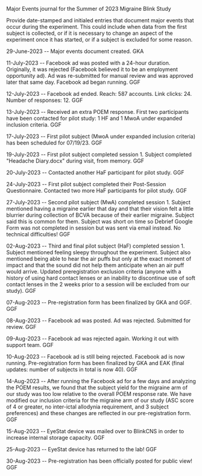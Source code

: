 Major Events journal for the Summer of 2023 Migraine Blink Study

Provide date-stamped and initialed entries that document major events that occur during the experiment. This could include when data from the first subject is collected, or if it is necessary to change an aspect of the experiment once it has started, or if a subject is excluded for some reason.

29-June-2023 -- Major events document created. GKA

11-July-2023 -- Facebook ad was posted with a 24-hour duration. Originally, it was rejected (Facebook believed it to be an employment opportunity ad). Ad was re-submitted for manual review and was approved later that same day. Facebook ad began running. GGF

12-July-2023 -- Facebook ad ended. Reach: 587 accounts. Link clicks: 24. Number of responses: 12. GGF

13-July-2023 -- Received an extra POEM response. First two participants have been contacted for pilot study: 1 HF and 1 MwoA under expanded inclusion criteria. GGF

17-July-2023 -- First pilot subject (MwoA under expanded inclusion criteria) has been scheduled for 07/19/23. GGF

19-July-2023 -- First pilot subject completed session 1. Subject completed "Headache Diary.docx" during visit, from memory. GGF

20-July-2023 -- Contacted another HaF participant for pilot study. GGF

24-July-2023 -- First pilot subject completed their Post-Session Questionnaire. Contacted two more HaF participants for pilot study. GGF

27-July-2023 -- Second pilot subject (MwA) completed session 1. Subject mentioned having a migraine earlier that day and that their vision felt a little blurrier during collection of BCVA because of their earlier migraine. Subject said this is common for them. Subject was short on time so Debrief Google Form was not completed in session but was sent via email instead. No technical difficulties! GGF

02-Aug-2023 -- Third and final pilot subject (HaF) completed session 1. Subject mentioned feeling sleepy throughout the experiment. Subject also mentioned being able to hear the air puffs but only at the exact moment of impact and that the sound did not help them anticipate when an air puff would arrive. Updated preregistration exclusion criteria (anyone with a history of using hard contact lenses or an inability to discontinue use of soft contact lenses in the 2 weeks prior to a session will be excluded from our study). GGF

07-Aug-2023 -- Pre-registration form has been finalized by GKA and GGF. GGF

08-Aug-2023 -- Facebook ad was posted. Ad was rejected. Submitted for review. GGF

09-Aug-2023 -- Facebook ad was rejected again. Working it out with support team. GGF

10-Aug-2023 -- Facebook ad is still being rejected. Facebook ad is now running. Pre-registration form has been finalized by GKA and EAK (final updates: number of subjects in total is now 40). GGF

14-Aug-2023 -- After running the Facebook ad for a few days and analyzing the POEM results, we found that the subject yield for the migraine arm of our study was too low relative to the overall POEM response rate. We have modified our inclusion criteria for the migraine arm of our study (ASC score of 4 or greater, no inter-ictal allodynia requirement, and 3 subject preferences) and these changes are reflected in our pre-registration form. GGF

15-Aug-2023 -- EyeStat device was mailed over to BlinkCNS in order to increase internal storage capacity. GGF

25-Aug-2023 -- EyeStat device has returned to the lab! GGF

30-Aug-2023 -- Pre-registration has been officially posted for public view! GGF
